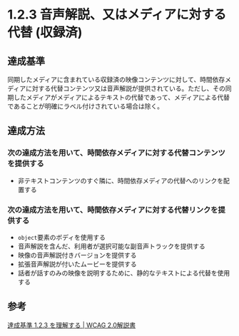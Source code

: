 # 1.2.3 音声解説、又はメディアに対する代替 (収録済)

## 達成基準
同期したメディアに含まれている収録済の映像コンテンツに対して、時間依存メディアに対する代替コンテンツ又は音声解説が提供されている。ただし、その同期したメディアがメディアによるテキストの代替であって、メディアによる代替であることが明確にラベル付けされている場合は除く。
## 達成方法
### 次の達成方法を用いて、時間依存メディアに対する代替コンテンツを提供する
- 非テキストコンテンツのすぐ隣に、時間依存メディアの代替へのリンクを配置する

### 次の達成方法を用いて、時間依存メディアに対する代替リンクを提供する
- `object`要素のボディを使用する
- 音声解説を含んだ、利用者が選択可能な副音声トラックを提供する
- 映像の音声解説付きバージョンを提供する
- 拡張音声解説が付いたムービーを提供する
- 話者が話すのみの映像を説明するために、静的なテキストによる代替を使用する

## 参考
[達成基準 1.2.3 を理解する | WCAG 2.0解説書](https://waic.jp/docs/UNDERSTANDING-WCAG20/media-equiv-audio-desc.html)